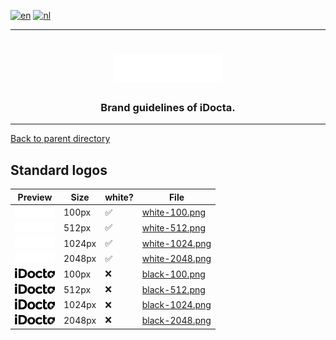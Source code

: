 [![en](https://img.shields.io/badge/lang-en-red.svg)](https://github.com/iDocta/brand-guide/blob/main/logo/standard/README.md)
[![nl](https://img.shields.io/badge/lang-nl-green.svg)](https://github.com/iDocta/brand-guide/blob/main/logo/standard/README.nl.md)

---

<h1 align="center">
    <a href="https://www.idocta.be">    
        <picture>
            <source media="(prefers-color-scheme: light)" srcset="https://raw.githubusercontent.com/iDocta/brand-guide/main/logo/source/black.svg">
            <source media="(prefers-color-scheme: dark)" srcset="https://raw.githubusercontent.com/iDocta/brand-guide/main/logo/source/white.svg">
            <img width="175px" alt="Shows a black logo in black color mode and a white one in white color mode." src="https://raw.githubusercontent.com/iDocta/brand-guide/main/logo/source/black.svg">
        </picture>
    </a> 
</h1>
 
<h3 align="center">Brand guidelines of iDocta.</h3>

---

[Back to parent directory](../README.md)

## Standard logos

| Preview                                                                                                              | Size   | white? | File                                                                                           |
| -------------------------------------------------------------------------------------------------------------------- | ------ | ------ | ---------------------------------------------------------------------------------------------- |
| <img src='https://github.com/iDocta/brand-guide/blob/main/logo/standard/white-100.png?raw=true' width='64' alt=''/>  | 100px  | ✅      | [white-100.png](https://github.com/iDocta/brand-guide/blob/main/logo/standard/white-100.png)   |
| <img src='https://github.com/iDocta/brand-guide/blob/main/logo/standard/white-512.png?raw=true' width='64' alt=''/>  | 512px  | ✅      | [white-512.png](https://github.com/iDocta/brand-guide/blob/main/logo/standard/white-512.png)   |
| <img src='https://github.com/iDocta/brand-guide/blob/main/logo/standard/white-1024.png?raw=true' width='64' alt=''/> | 1024px | ✅      | [white-1024.png](https://github.com/iDocta/brand-guide/blob/main/logo/standard/white-1024.png) |
| <img src='https://github.com/iDocta/brand-guide/blob/main/logo/standard/white-2048.png?raw=true' width='64' alt=''/> | 2048px | ✅      | [white-2048.png](https://github.com/iDocta/brand-guide/blob/main/logo/standard/white-2048.png) |
| <img src='https://github.com/iDocta/brand-guide/blob/main/logo/standard/black-100.png?raw=true' width='64' alt=''/>  | 100px  | ❌      | [black-100.png](https://github.com/iDocta/brand-guide/blob/main/logo/standard/black-100.png)   |
| <img src='https://github.com/iDocta/brand-guide/blob/main/logo/standard/black-512.png?raw=true' width='64' alt=''/>  | 512px  | ❌      | [black-512.png](https://github.com/iDocta/brand-guide/blob/main/logo/standard/black-512.png)   |
| <img src='https://github.com/iDocta/brand-guide/blob/main/logo/standard/black-1024.png?raw=true' width='64' alt=''/> | 1024px | ❌      | [black-1024.png](https://github.com/iDocta/brand-guide/blob/main/logo/standard/black-1024.png) |
| <img src='https://github.com/iDocta/brand-guide/blob/main/logo/standard/black-2048.png?raw=true' width='64' alt=''/> | 2048px | ❌      | [black-2048.png](https://github.com/iDocta/brand-guide/blob/main/logo/standard/black-2048.png) |